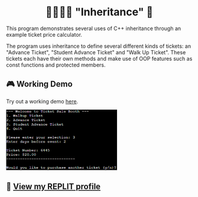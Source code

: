 <h1 align="center"> 👨‍👩‍👧‍👦 "Inheritance" 🧬</h1>

This program demonstrates several uses of C++ inheritance through an example ticket price calculator. 

The program uses inheritance to define several different kinds of tickets: an "Advance Ticket", "Student Advance Ticket" and "Walk Up Ticket". These tickets each have their own methods and make use of OOP features such as const functions and protected members. 

## 🎮 Working Demo

Try out a working demo [here](https://onlinegdb.com/nbppmhEtb).
<p align="left" style="">
  <img src="https://raw.githubusercontent.com/AndyDerevyanko/-Inheritance-/main/images/demo.png" alt="demo" width="300">
</p>

 ## 🔮 [View my REPLIT profile](https://replit.com/@AndyDerevyanko) ## 

